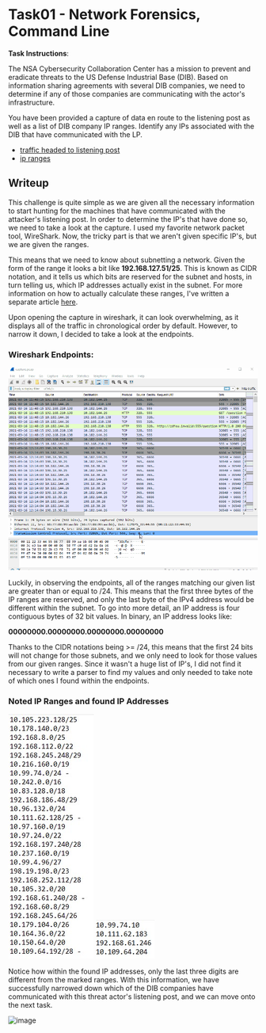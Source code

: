 # Task01 - Network Forensics, Command Line

**Task Instructions**:

The NSA Cybersecurity Collaboration Center has a mission to prevent and eradicate threats to the US Defense Industrial Base (DIB). Based on information sharing agreements with several DIB companies, we need to determine if any of those companies are communicating with the actor's infrastructure.

You have been provided a capture of data en route to the listening post as well as a list of DIB company IP ranges. Identify any IPs associated with the DIB that have communicated with the LP.

* [traffic headed to listening post]
* [ip ranges]

## Writeup

This challenge is quite simple as we are given all the necessary information to start hunting for the machines that have communicated with the attacker's listening post. In order to determine the IP's that have done so, we need to take a look at the capture. I used my favorite network packet tool, WireShark. Now, the tricky part is that we aren't given specific IP's, but we are given the ranges.

This means that we need to know about subnetting a network. Given the form of the range it looks a bit like **192.168.127.51/25**. This is known as CIDR notation, and it tells us which bits are reserved for the subnet and hosts, in turn telling us, which IP addresses actually exist in the subnet. For more information on how to actually calculate these ranges, I've written a separate article [here].

Upon opening the capture in wireshark, it can look overwhelming, as it displays all of the traffic in chronological order by default. However, to narrow it down, I decided to take a look at the endpoints.

### Wireshark Endpoints:
<img src="task01endpoints.gif" alt="Wireshark Endpoints">

Luckily, in observing the endpoints, all of the ranges matching our given list are greater than or equal to /24. This means that the first three bytes of the IP ranges are reserved, and only the last byte of the IPv4 address would be different within the subnet. To go into more detail, an IP address is four contiguous bytes of 32 bit values. In binary, an IP address looks like: 

**00000000.00000000.00000000.00000000**

Thanks to the CIDR notations being >= /24, this means that the first 24 bits will not change for those subnets, and we only need to look for those values from our given ranges. Since it wasn't a huge list of IP's, I did not find it necessary to write a parser to find my values and only needed to take note of which ones I found within the endpoints.

### Noted IP Ranges and found IP Addresses
<img src="markedIPs.jpg" alt="Marked IP Ranges"> <img src="foundIPs.jpg" alt="Found IP's">

Notice how within the found IP addresses, only the last three digits are different from the marked ranges. With this information, we have successfully narrowed down which of the DIB companies have communicated with this threat actor's listening post, and we can move onto the next task.

![image](https://user-images.githubusercontent.com/66766340/148634497-99bb94ac-4a74-4b10-a152-3206292d8576.png)

[traffic headed to listening post]: https://github.com/colton-gabertan/NSACodeBreaker2021/blob/task01/capture.pcap
[ip ranges]: https://github.com/colton-gabertan/NSACodeBreaker2021/blob/task01/ip_ranges.txt
[here]: https://gabertan-colton.medium.com/ipv4-subnetting-c2f70d772789
